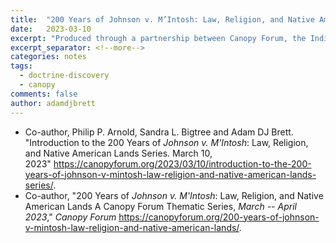 ```yaml
---
title:  "200 Years of Johnson v. M’Intosh: Law, Religion, and Native American Lands, A Canopy Forum Thematic Series"
date:   2023-03-10
excerpt: "Produced through a partnership between Canopy Forum, the Indigenous Values Initiative (IVI), and Syracuse University, this series of essays brings together religion scholars, legal scholars, and Indigenous activists to explore the problematic legacy of Johnson v. M’Intosh (1823) and the 15th century Doctrine of (Christian) Discovery – a legal and religious rationale by which European powers claimed the right to discover and claim lands inhabited by non-Christian peoples."
excerpt_separator: <!--more-->
categories: notes
tags:
  - doctrine-discovery
  - canopy
comments: false
author: adamdjbrett
---
```


-   Co-author, Philip P. Arnold, Sandra L. Bigtree and Adam DJ Brett. "Introduction to the 200 Years of *Johnson v. M'Intosh*: Law, Religion, and Native American Lands Series. March 10, 2023" <https://canopyforum.org/2023/03/10/introduction-to-the-200-years-of-johnson-v-mintosh-law-religion-and-native-american-lands-series/>.
-   Co-author, "200 Years of *Johnson v. M'Intosh*: Law, Religion, and Native American Lands A Canopy Forum Thematic Series, *March -- April 2023*," *Canopy Forum* <https://canopyforum.org/200-years-of-johnson-v-mintosh-law-religion-and-native-american-lands/>.
